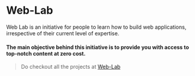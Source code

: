 # Web-Lab
Web Lab is an initiative for people to learn how to build web applications, irrespective of their current level of expertise.

#### The main objective behind this initiative is to provide you with access to top-notch content at zero cost.

> Do checkout all the projects at [Web-Lab](https://saijeevanpuchakayala.github.io/Web-Lab/)
